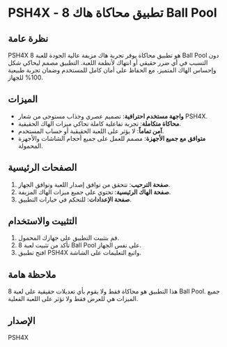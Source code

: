 # PSH4X - تطبيق محاكاة هاك 8 Ball Pool

## نظرة عامة

PSH4X هو تطبيق محاكاة يوفر تجربة هاك مزيفة عالية الجودة للعبة 8 Ball Pool دون التسبب في أي ضرر حقيقي أو انتهاك لأنظمة اللعبة. التطبيق مصمم ليحاكي شكل وإحساس الهاك المتميز، مع الحفاظ على أمان كامل للمستخدم وضمان تجربة طبيعية 100% للجهاز.

## الميزات

- **واجهة مستخدم احترافية**: تصميم عصري وجذاب مستوحى من شعار PSH4X.
- **محاكاة متكاملة**: تجربة تفاعلية كاملة تحاكي ميزات الهاك الحقيقية.
- **آمن تماماً**: لا يؤثر على اللعبة الحقيقية أو حساب المستخدم.
- **متوافق مع جميع الأجهزة**: مصمم للعمل على جميع أحجام الشاشات والأجهزة المحمولة.

## الصفحات الرئيسية

1. **صفحة الترحيب**: تتحقق من توافق إصدار اللعبة وتوافق الجهاز.
2. **صفحة الهاك الرئيسية**: تحتوي على جميع ميزات الهاك المزيفة.
3. **صفحة الإعدادات**: للتحكم في خيارات التطبيق.

## التثبيت والاستخدام

1. قم بتثبيت التطبيق على جهازك المحمول.
2. تأكد من تثبيت لعبة 8 Ball Pool على نفس الجهاز.
3. افتح تطبيق PSH4X واتبع التعليمات على الشاشة.

## ملاحظة هامة

هذا التطبيق هو محاكاة فقط ولا يقوم بأي تعديلات حقيقية على لعبة 8 Ball Pool. جميع الميزات هي للعرض فقط ولا تؤثر على اللعبة الفعلية.

## الإصدار

PSH4X
